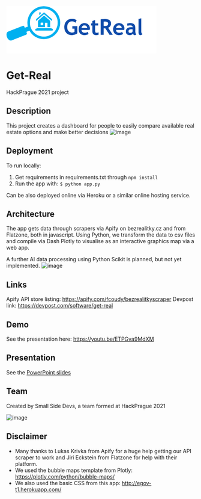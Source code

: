 <img id="GetReal-logo-text" width="400" src="assets/Logo-text.png">

# Get-Real
HackPrague 2021 project

## Description
This project creates a dashboard for people to easily compare available real estate options and make better decisions
![image](https://user-images.githubusercontent.com/22589593/137628652-1964cece-dc28-4db9-9ff5-24482d285ade.png)

## Deployment
To run locally:

1) Get requirements in requirements.txt through
`npm install`
2) Run the app with:
`$ python app.py`

Can be also deployed online via Heroku or a similar online hosting service.

## Architecture
The app gets data through scrapers via Apify on bezrealitky.cz and from Flatzone, both in javascript. Using Python, we transform the data to csv files and compile via Dash Plotly to visualise as an interactive graphics map via a web app.

A further AI data processing using Python Scikit is planned, but not yet implemented. 
![image](https://user-images.githubusercontent.com/22589593/137628385-dacf80de-846f-49fa-b2a0-98b80f8b88eb.png)

## Links
Apify API store listing: https://apify.com/fcoudy/bezrealitkyscraper
Devpost link: https://devpost.com/software/get-real

## Demo
See the presentation here:
https://youtu.be/ETPGva9MdXM

## Presentation
See the [PowerPoint slides](docs/GetReal-present.pdf)

## Team
Created by Small Side Devs, a team formed at HackPrague 2021

![image](https://user-images.githubusercontent.com/22589593/137628346-7735ff5a-01e1-4d36-9cae-bb11f63935ca.png)


## Disclaimer
- Many thanks to Lukas Krivka from Apify for a huge help getting our API scraper to work and Jiri Eckstein from Flatzone for help with their platform.
- We used the bubble maps template from Plotly: https://plotly.com/python/bubble-maps/
- We also used the basic CSS from this app: http://egov-t1.herokuapp.com/
